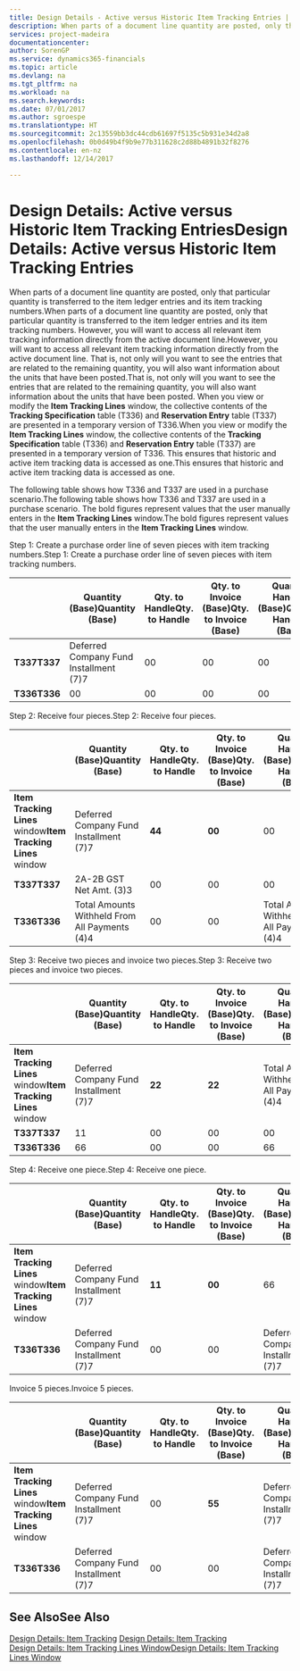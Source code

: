 ```yaml
---
title: Design Details - Active versus Historic Item Tracking Entries | Microsoft Docs
description: When parts of a document line quantity are posted, only that particular quantity is transferred to the item ledger entries and its item tracking numbers. However, you will want to access all relevant item tracking information directly from the active document line. That is, not only will you want to see the entries that are related to the remaining quantity, you will also want information about the units that have been posted. When you view or modify the **Item Tracking Lines** window, the collective contents of the **Tracking Specification** table (T336) and **Reservation Entry** table (T337) are presented in a temporary version of T336. This ensures that historic and active item tracking data is accessed as one.
services: project-madeira
documentationcenter: 
author: SorenGP
ms.service: dynamics365-financials
ms.topic: article
ms.devlang: na
ms.tgt_pltfrm: na
ms.workload: na
ms.search.keywords: 
ms.date: 07/01/2017
ms.author: sgroespe
ms.translationtype: HT
ms.sourcegitcommit: 2c13559bb3dc44cdb61697f5135c5b931e34d2a8
ms.openlocfilehash: 0b0d49b4f9b9e77b311628c2d88b4891b32f8276
ms.contentlocale: en-nz
ms.lasthandoff: 12/14/2017

---
```

# <a name="design-details-active-versus-historic-item-tracking-entries"></a><span data-ttu-id="0b558-107">Design Details: Active versus Historic Item Tracking Entries</span><span class="sxs-lookup"><span data-stu-id="0b558-107">Design Details: Active versus Historic Item Tracking Entries</span></span>
<span data-ttu-id="0b558-108">When parts of a document line quantity are posted, only that particular quantity is transferred to the item ledger entries and its item tracking numbers.</span><span class="sxs-lookup"><span data-stu-id="0b558-108">When parts of a document line quantity are posted, only that particular quantity is transferred to the item ledger entries and its item tracking numbers.</span></span> <span data-ttu-id="0b558-109">However, you will want to access all relevant item tracking information directly from the active document line.</span><span class="sxs-lookup"><span data-stu-id="0b558-109">However, you will want to access all relevant item tracking information directly from the active document line.</span></span> <span data-ttu-id="0b558-110">That is, not only will you want to see the entries that are related to the remaining quantity, you will also want information about the units that have been posted.</span><span class="sxs-lookup"><span data-stu-id="0b558-110">That is, not only will you want to see the entries that are related to the remaining quantity, you will also want information about the units that have been posted.</span></span> <span data-ttu-id="0b558-111">When you view or modify the **Item Tracking Lines** window, the collective contents of the **Tracking Specification** table (T336) and **Reservation Entry** table (T337) are presented in a temporary version of T336.</span><span class="sxs-lookup"><span data-stu-id="0b558-111">When you view or modify the **Item Tracking Lines** window, the collective contents of the **Tracking Specification** table (T336) and **Reservation Entry** table (T337) are presented in a temporary version of T336.</span></span> <span data-ttu-id="0b558-112">This ensures that historic and active item tracking data is accessed as one.</span><span class="sxs-lookup"><span data-stu-id="0b558-112">This ensures that historic and active item tracking data is accessed as one.</span></span>  

 <span data-ttu-id="0b558-113">The following table shows how T336 and T337 are used in a purchase scenario.</span><span class="sxs-lookup"><span data-stu-id="0b558-113">The following table shows how T336 and T337 are used in a purchase scenario.</span></span> <span data-ttu-id="0b558-114">The bold figures represent values that the user manually enters in the **Item Tracking Lines** window.</span><span class="sxs-lookup"><span data-stu-id="0b558-114">The bold figures represent values that the user manually enters in the **Item Tracking Lines** window.</span></span>  

 <span data-ttu-id="0b558-115">Step 1: Create a purchase order line of seven pieces with item tracking numbers.</span><span class="sxs-lookup"><span data-stu-id="0b558-115">Step 1: Create a purchase order line of seven pieces with item tracking numbers.</span></span>  

||<span data-ttu-id="0b558-116">**Quantity (Base)**</span><span class="sxs-lookup"><span data-stu-id="0b558-116">**Quantity (Base)**</span></span>|<span data-ttu-id="0b558-117">**Qty. to Handle**</span><span class="sxs-lookup"><span data-stu-id="0b558-117">**Qty. to Handle**</span></span>|<span data-ttu-id="0b558-118">**Qty. to Invoice (Base)**</span><span class="sxs-lookup"><span data-stu-id="0b558-118">**Qty. to Invoice (Base)**</span></span>|<span data-ttu-id="0b558-119">**Quantity Handled (Base)**</span><span class="sxs-lookup"><span data-stu-id="0b558-119">**Quantity Handled (Base)**</span></span>|<span data-ttu-id="0b558-120">**Quantity Invoiced (Base)**</span><span class="sxs-lookup"><span data-stu-id="0b558-120">**Quantity Invoiced (Base)**</span></span>|  
|-|----------------------------------------------|--------------------------------------------|------------------------------------------------------|-------------------------------------------------------|--------------------------------------------------------|  
|<span data-ttu-id="0b558-121">**T337**</span><span class="sxs-lookup"><span data-stu-id="0b558-121">**T337**</span></span>|<span data-ttu-id="0b558-122">Deferred Company Fund Installment (7)</span><span class="sxs-lookup"><span data-stu-id="0b558-122">7</span></span>|<span data-ttu-id="0b558-123">0</span><span class="sxs-lookup"><span data-stu-id="0b558-123">0</span></span>|<span data-ttu-id="0b558-124">0</span><span class="sxs-lookup"><span data-stu-id="0b558-124">0</span></span>|<span data-ttu-id="0b558-125">0</span><span class="sxs-lookup"><span data-stu-id="0b558-125">0</span></span>|<span data-ttu-id="0b558-126">0</span><span class="sxs-lookup"><span data-stu-id="0b558-126">0</span></span>|  
|<span data-ttu-id="0b558-127">**T336**</span><span class="sxs-lookup"><span data-stu-id="0b558-127">**T336**</span></span>|<span data-ttu-id="0b558-128">0</span><span class="sxs-lookup"><span data-stu-id="0b558-128">0</span></span>|<span data-ttu-id="0b558-129">0</span><span class="sxs-lookup"><span data-stu-id="0b558-129">0</span></span>|<span data-ttu-id="0b558-130">0</span><span class="sxs-lookup"><span data-stu-id="0b558-130">0</span></span>|<span data-ttu-id="0b558-131">0</span><span class="sxs-lookup"><span data-stu-id="0b558-131">0</span></span>|<span data-ttu-id="0b558-132">0</span><span class="sxs-lookup"><span data-stu-id="0b558-132">0</span></span>|  

 <span data-ttu-id="0b558-133">Step 2: Receive four pieces.</span><span class="sxs-lookup"><span data-stu-id="0b558-133">Step 2: Receive four pieces.</span></span>  

||<span data-ttu-id="0b558-134">**Quantity (Base)**</span><span class="sxs-lookup"><span data-stu-id="0b558-134">**Quantity (Base)**</span></span>|<span data-ttu-id="0b558-135">**Qty. to Handle**</span><span class="sxs-lookup"><span data-stu-id="0b558-135">**Qty. to Handle**</span></span>|<span data-ttu-id="0b558-136">**Qty. to Invoice (Base)**</span><span class="sxs-lookup"><span data-stu-id="0b558-136">**Qty. to Invoice (Base)**</span></span>|<span data-ttu-id="0b558-137">**Quantity Handled (Base)**</span><span class="sxs-lookup"><span data-stu-id="0b558-137">**Quantity Handled (Base)**</span></span>|<span data-ttu-id="0b558-138">**Quantity Invoiced (Base)**</span><span class="sxs-lookup"><span data-stu-id="0b558-138">**Quantity Invoiced (Base)**</span></span>|  
|-|----------------------------------------------|--------------------------------------------|------------------------------------------------------|-------------------------------------------------------|--------------------------------------------------------|  
|<span data-ttu-id="0b558-139">**Item Tracking Lines** window</span><span class="sxs-lookup"><span data-stu-id="0b558-139">**Item Tracking Lines** window</span></span>|<span data-ttu-id="0b558-140">Deferred Company Fund Installment (7)</span><span class="sxs-lookup"><span data-stu-id="0b558-140">7</span></span>|<span data-ttu-id="0b558-141">**4**</span><span class="sxs-lookup"><span data-stu-id="0b558-141">**4**</span></span>|<span data-ttu-id="0b558-142">**0**</span><span class="sxs-lookup"><span data-stu-id="0b558-142">**0**</span></span>|<span data-ttu-id="0b558-143">0</span><span class="sxs-lookup"><span data-stu-id="0b558-143">0</span></span>|<span data-ttu-id="0b558-144">0</span><span class="sxs-lookup"><span data-stu-id="0b558-144">0</span></span>|  
|<span data-ttu-id="0b558-145">**T337**</span><span class="sxs-lookup"><span data-stu-id="0b558-145">**T337**</span></span>|<span data-ttu-id="0b558-146">2A-2B GST Net Amt. (3)</span><span class="sxs-lookup"><span data-stu-id="0b558-146">3</span></span>|<span data-ttu-id="0b558-147">0</span><span class="sxs-lookup"><span data-stu-id="0b558-147">0</span></span>|<span data-ttu-id="0b558-148">0</span><span class="sxs-lookup"><span data-stu-id="0b558-148">0</span></span>|<span data-ttu-id="0b558-149">0</span><span class="sxs-lookup"><span data-stu-id="0b558-149">0</span></span>|<span data-ttu-id="0b558-150">0</span><span class="sxs-lookup"><span data-stu-id="0b558-150">0</span></span>|  
|<span data-ttu-id="0b558-151">**T336**</span><span class="sxs-lookup"><span data-stu-id="0b558-151">**T336**</span></span>|<span data-ttu-id="0b558-152">Total Amounts Withheld From All Payments (4)</span><span class="sxs-lookup"><span data-stu-id="0b558-152">4</span></span>|<span data-ttu-id="0b558-153">0</span><span class="sxs-lookup"><span data-stu-id="0b558-153">0</span></span>|<span data-ttu-id="0b558-154">0</span><span class="sxs-lookup"><span data-stu-id="0b558-154">0</span></span>|<span data-ttu-id="0b558-155">Total Amounts Withheld From All Payments (4)</span><span class="sxs-lookup"><span data-stu-id="0b558-155">4</span></span>|<span data-ttu-id="0b558-156">0</span><span class="sxs-lookup"><span data-stu-id="0b558-156">0</span></span>|  

 <span data-ttu-id="0b558-157">Step 3: Receive two pieces and invoice two pieces.</span><span class="sxs-lookup"><span data-stu-id="0b558-157">Step 3: Receive two pieces and invoice two pieces.</span></span>  

||<span data-ttu-id="0b558-158">**Quantity (Base)**</span><span class="sxs-lookup"><span data-stu-id="0b558-158">**Quantity (Base)**</span></span>|<span data-ttu-id="0b558-159">**Qty. to Handle**</span><span class="sxs-lookup"><span data-stu-id="0b558-159">**Qty. to Handle**</span></span>|<span data-ttu-id="0b558-160">**Qty. to Invoice (Base)**</span><span class="sxs-lookup"><span data-stu-id="0b558-160">**Qty. to Invoice (Base)**</span></span>|<span data-ttu-id="0b558-161">**Quantity Handled (Base)**</span><span class="sxs-lookup"><span data-stu-id="0b558-161">**Quantity Handled (Base)**</span></span>|<span data-ttu-id="0b558-162">**Quantity Invoiced (Base)**</span><span class="sxs-lookup"><span data-stu-id="0b558-162">**Quantity Invoiced (Base)**</span></span>|  
|-|----------------------------------------------|--------------------------------------------|------------------------------------------------------|-------------------------------------------------------|--------------------------------------------------------|  
|<span data-ttu-id="0b558-163">**Item Tracking Lines** window</span><span class="sxs-lookup"><span data-stu-id="0b558-163">**Item Tracking Lines** window</span></span>|<span data-ttu-id="0b558-164">Deferred Company Fund Installment (7)</span><span class="sxs-lookup"><span data-stu-id="0b558-164">7</span></span>|<span data-ttu-id="0b558-165">**2**</span><span class="sxs-lookup"><span data-stu-id="0b558-165">**2**</span></span>|<span data-ttu-id="0b558-166">**2**</span><span class="sxs-lookup"><span data-stu-id="0b558-166">**2**</span></span>|<span data-ttu-id="0b558-167">Total Amounts Withheld From All Payments (4)</span><span class="sxs-lookup"><span data-stu-id="0b558-167">4</span></span>|<span data-ttu-id="0b558-168">0</span><span class="sxs-lookup"><span data-stu-id="0b558-168">0</span></span>|  
|<span data-ttu-id="0b558-169">**T337**</span><span class="sxs-lookup"><span data-stu-id="0b558-169">**T337**</span></span>|<span data-ttu-id="0b558-170">1</span><span class="sxs-lookup"><span data-stu-id="0b558-170">1</span></span>|<span data-ttu-id="0b558-171">0</span><span class="sxs-lookup"><span data-stu-id="0b558-171">0</span></span>|<span data-ttu-id="0b558-172">0</span><span class="sxs-lookup"><span data-stu-id="0b558-172">0</span></span>|<span data-ttu-id="0b558-173">0</span><span class="sxs-lookup"><span data-stu-id="0b558-173">0</span></span>|<span data-ttu-id="0b558-174">0</span><span class="sxs-lookup"><span data-stu-id="0b558-174">0</span></span>|  
|<span data-ttu-id="0b558-175">**T336**</span><span class="sxs-lookup"><span data-stu-id="0b558-175">**T336**</span></span>|<span data-ttu-id="0b558-176">6</span><span class="sxs-lookup"><span data-stu-id="0b558-176">6</span></span>|<span data-ttu-id="0b558-177">0</span><span class="sxs-lookup"><span data-stu-id="0b558-177">0</span></span>|<span data-ttu-id="0b558-178">0</span><span class="sxs-lookup"><span data-stu-id="0b558-178">0</span></span>|<span data-ttu-id="0b558-179">6</span><span class="sxs-lookup"><span data-stu-id="0b558-179">6</span></span>|<span data-ttu-id="0b558-180">2</span><span class="sxs-lookup"><span data-stu-id="0b558-180">2</span></span>|  

 <span data-ttu-id="0b558-181">Step 4: Receive one piece.</span><span class="sxs-lookup"><span data-stu-id="0b558-181">Step 4: Receive one piece.</span></span>  

||<span data-ttu-id="0b558-182">**Quantity (Base)**</span><span class="sxs-lookup"><span data-stu-id="0b558-182">**Quantity (Base)**</span></span>|<span data-ttu-id="0b558-183">**Qty. to Handle**</span><span class="sxs-lookup"><span data-stu-id="0b558-183">**Qty. to Handle**</span></span>|<span data-ttu-id="0b558-184">**Qty. to Invoice (Base)**</span><span class="sxs-lookup"><span data-stu-id="0b558-184">**Qty. to Invoice (Base)**</span></span>|<span data-ttu-id="0b558-185">**Quantity Handled (Base)**</span><span class="sxs-lookup"><span data-stu-id="0b558-185">**Quantity Handled (Base)**</span></span>|<span data-ttu-id="0b558-186">**Quantity Invoiced (Base)**</span><span class="sxs-lookup"><span data-stu-id="0b558-186">**Quantity Invoiced (Base)**</span></span>|  
|-|----------------------------------------------|--------------------------------------------|------------------------------------------------------|-------------------------------------------------------|--------------------------------------------------------|  
|<span data-ttu-id="0b558-187">**Item Tracking Lines** window</span><span class="sxs-lookup"><span data-stu-id="0b558-187">**Item Tracking Lines** window</span></span>|<span data-ttu-id="0b558-188">Deferred Company Fund Installment (7)</span><span class="sxs-lookup"><span data-stu-id="0b558-188">7</span></span>|<span data-ttu-id="0b558-189">**1**</span><span class="sxs-lookup"><span data-stu-id="0b558-189">**1**</span></span>|<span data-ttu-id="0b558-190">**0**</span><span class="sxs-lookup"><span data-stu-id="0b558-190">**0**</span></span>|<span data-ttu-id="0b558-191">6</span><span class="sxs-lookup"><span data-stu-id="0b558-191">6</span></span>|<span data-ttu-id="0b558-192">2</span><span class="sxs-lookup"><span data-stu-id="0b558-192">2</span></span>|  
|<span data-ttu-id="0b558-193">**T336**</span><span class="sxs-lookup"><span data-stu-id="0b558-193">**T336**</span></span>|<span data-ttu-id="0b558-194">Deferred Company Fund Installment (7)</span><span class="sxs-lookup"><span data-stu-id="0b558-194">7</span></span>|<span data-ttu-id="0b558-195">0</span><span class="sxs-lookup"><span data-stu-id="0b558-195">0</span></span>|<span data-ttu-id="0b558-196">0</span><span class="sxs-lookup"><span data-stu-id="0b558-196">0</span></span>|<span data-ttu-id="0b558-197">Deferred Company Fund Installment (7)</span><span class="sxs-lookup"><span data-stu-id="0b558-197">7</span></span>|<span data-ttu-id="0b558-198">2</span><span class="sxs-lookup"><span data-stu-id="0b558-198">2</span></span>|  

 <span data-ttu-id="0b558-199">Invoice 5 pieces.</span><span class="sxs-lookup"><span data-stu-id="0b558-199">Invoice 5 pieces.</span></span>  

||<span data-ttu-id="0b558-200">**Quantity (Base)**</span><span class="sxs-lookup"><span data-stu-id="0b558-200">**Quantity (Base)**</span></span>|<span data-ttu-id="0b558-201">**Qty. to Handle**</span><span class="sxs-lookup"><span data-stu-id="0b558-201">**Qty. to Handle**</span></span>|<span data-ttu-id="0b558-202">**Qty. to Invoice (Base)**</span><span class="sxs-lookup"><span data-stu-id="0b558-202">**Qty. to Invoice (Base)**</span></span>|<span data-ttu-id="0b558-203">**Quantity Handled (Base)**</span><span class="sxs-lookup"><span data-stu-id="0b558-203">**Quantity Handled (Base)**</span></span>|<span data-ttu-id="0b558-204">**Quantity Invoiced (Base)**</span><span class="sxs-lookup"><span data-stu-id="0b558-204">**Quantity Invoiced (Base)**</span></span>|  
|-|----------------------------------------------|--------------------------------------------|------------------------------------------------------|-------------------------------------------------------|--------------------------------------------------------|  
|<span data-ttu-id="0b558-205">**Item Tracking Lines** window</span><span class="sxs-lookup"><span data-stu-id="0b558-205">**Item Tracking Lines** window</span></span>|<span data-ttu-id="0b558-206">Deferred Company Fund Installment (7)</span><span class="sxs-lookup"><span data-stu-id="0b558-206">7</span></span>|<span data-ttu-id="0b558-207">0</span><span class="sxs-lookup"><span data-stu-id="0b558-207">0</span></span>|<span data-ttu-id="0b558-208">**5**</span><span class="sxs-lookup"><span data-stu-id="0b558-208">**5**</span></span>|<span data-ttu-id="0b558-209">Deferred Company Fund Installment (7)</span><span class="sxs-lookup"><span data-stu-id="0b558-209">7</span></span>|<span data-ttu-id="0b558-210">2</span><span class="sxs-lookup"><span data-stu-id="0b558-210">2</span></span>|  
|<span data-ttu-id="0b558-211">**T336**</span><span class="sxs-lookup"><span data-stu-id="0b558-211">**T336**</span></span>|<span data-ttu-id="0b558-212">Deferred Company Fund Installment (7)</span><span class="sxs-lookup"><span data-stu-id="0b558-212">7</span></span>|<span data-ttu-id="0b558-213">0</span><span class="sxs-lookup"><span data-stu-id="0b558-213">0</span></span>|<span data-ttu-id="0b558-214">0</span><span class="sxs-lookup"><span data-stu-id="0b558-214">0</span></span>|<span data-ttu-id="0b558-215">Deferred Company Fund Installment (7)</span><span class="sxs-lookup"><span data-stu-id="0b558-215">7</span></span>|<span data-ttu-id="0b558-216">Deferred Company Fund Installment (7)</span><span class="sxs-lookup"><span data-stu-id="0b558-216">7</span></span>|  

## <a name="see-also"></a><span data-ttu-id="0b558-217">See Also</span><span class="sxs-lookup"><span data-stu-id="0b558-217">See Also</span></span>  
 <span data-ttu-id="0b558-218">[Design Details: Item Tracking](design-details-item-tracking.md) </span><span class="sxs-lookup"><span data-stu-id="0b558-218">[Design Details: Item Tracking](design-details-item-tracking.md) </span></span>  
 [<span data-ttu-id="0b558-219">Design Details: Item Tracking Lines Window</span><span class="sxs-lookup"><span data-stu-id="0b558-219">Design Details: Item Tracking Lines Window</span></span>](design-details-item-tracking-lines-window.md)

